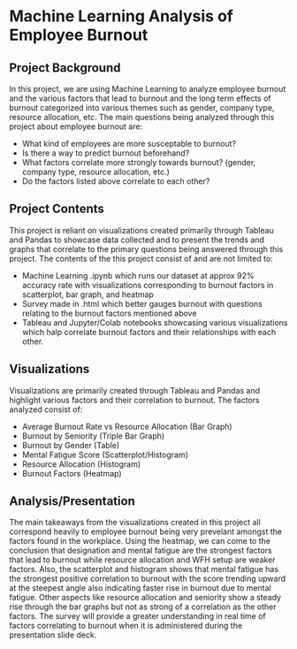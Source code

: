 # Machine Learning Analysis of Employee Burnout 

## Project Background
In this project, we are using Machine Learning to analyze employee burnout and the various factors that lead to burnout and the long term effects of burnout categorized into various themes such as gender, company type, resource allocation, etc. The main questions being analyzed through this project about employee burnout are:

- What kind of employees are more susceptable to burnout?
- Is there a way to predict burnout beforehand?
- What factors correlate more strongly towards burnout? (gender, company type, resource allocation, etc.)
- Do the factors listed above correlate to each other?

## Project Contents
This project is reliant on visualizations created primarily through Tableau and Pandas to showcase data collected and to present the trends and graphs that correlate to the primary questions being answered through this project. The contents of the this project consist of and are not limited to:

- Machine Learning .ipynb which runs our dataset at approx 92% accuracy rate with visualizations corresponding to burnout factors in scatterplot, bar graph, and heatmap
- Survey made in .html which better gauges burnout with questions relating to the burnout factors mentioned above
- Tableau and Jupyter/Colab notebooks showcasing various visualizations which halp correlate burnout factors and their relationships with each other. 

## Visualizations
Visualizations are primarily created through Tableau and Pandas and highlight various factors and their correlation to burnout. The factors analyzed consist of:

- Average Burnout Rate vs Resource Allocation (Bar Graph)
- Burnout by Seniority (Triple Bar Graph)
- Burnout by Gender (Table)
- Mental Fatigue Score (Scatterplot/Histogram)
- Resource Allocation (Histogram)
- Burnout Factors (Heatmap)

## Analysis/Presentation
The main takeaways from the visualizations created in this project all correspond heavily to employee burnout being very prevelant amongst the factors found in the workplace. Using the heatmap, we can come to the conclusion that designation and mental fatigue are the strongest factors that lead to burnout while resource allocation and WFH setup are weaker factors. Also, the scatterplot and histogram shows that mental fatigue has the strongest positive correlation to burnout with the score trending upward at the steepest angle also indicating faster rise in burnout due to mental fatigue. Other aspects like resource allocation and seniority show a steady rise through the bar graphs but not as strong of a correlation as the other factors. The survey will provide a greater understanding in real time of factors correlating to burnout when it is administered during the presentation slide deck.



